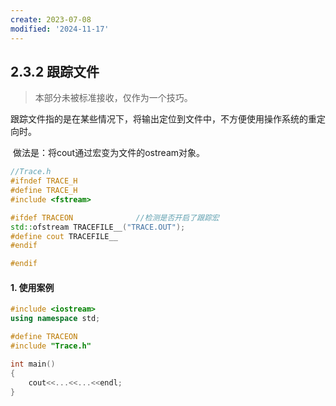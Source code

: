 ```yaml
---
create: 2023-07-08
modified: '2024-11-17'
---
```


## 2.3.2 跟踪文件

> 本部分未被标准接收，仅作为一个技巧。

​	跟踪文件指的是在某些情况下，将输出定位到文件中，不方便使用操作系统的重定向时。

​	做法是：将cout通过宏变为文件的ostream对象。

```C++
//Trace.h
#ifndef TRACE_H
#define TRACE_H
#include <fstream>

#ifdef TRACEON				//检测是否开启了跟踪宏
std::ofstream TRACEFILE__("TRACE.OUT");
#define cout TRACEFILE__
#endif

#endif
```

#### 1. 使用案例

```C++
#include <iostream>
using namespace std;

#define TRACEON
#include "Trace.h"

int main()
{
	cout<<...<<...<<endl;
}
```